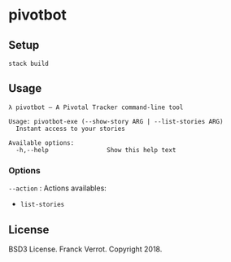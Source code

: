 # pivotbot

## Setup

`stack build`


## Usage

```
λ pivotbot – A Pivotal Tracker command-line tool

Usage: pivotbot-exe (--show-story ARG | --list-stories ARG)
  Instant access to your stories

Available options:
  -h,--help                Show this help text
```

### Options

`--action` : Actions availables:

  * `list-stories`


## License

BSD3 License.  Franck Verrot. Copyright 2018.
